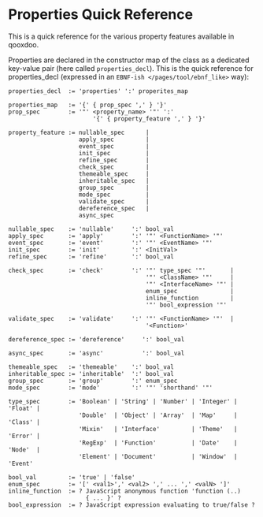 # Properties Quick Reference

This is a quick reference for the various property features available in
qooxdoo.

Properties are declared in the constructor map of the class as a
dedicated key-value pair (here called `properties_decl`). This is the
quick reference for properties\_decl (expressed in an `EBNF-ish
</pages/tool/ebnf_like>` way):

    properties_decl  := 'properties' ':' properites_map
    
    properties_map   := '{' { prop_spec ',' } '}'
    prop_spec        := '"' <property_name> '"' ':'
                            '{' { property_feature ',' } '}'
    
    property_feature := nullable_spec      |
                        apply_spec         |
                        event_spec         |
                        init_spec          |
                        refine_spec        |
                        check_spec         |
                        themeable_spec     |
                        inheritable_spec   |
                        group_spec         |
                        mode_spec          |
                        validate_spec      |
                        dereference_spec   |
                        async_spec
    
    nullable_spec    := 'nullable'     ':' bool_val
    apply_spec       := 'apply'        ':' '"' <FunctionName> '"'
    event_spec       := 'event'        ':' '"' <EventName> '"'
    init_spec        := 'init'         ':' <InitVal>
    refine_spec      := 'refine'       ':' bool_val
    
    check_spec       := 'check'        ':' '"' type_spec '"'       |
                                           '"' <ClassName> '"'     |
                                           '"' <InterfaceName> '"' |
                                           enum_spec               |
                                           inline_function         |
                                           '"' bool_expression '"'
    
    validate_spec    := 'validate'     ':' '"' <FunctionName> '"'  |
                                           '<Function>'
    
    dereference_spec := 'dereference'     ':' bool_val
    
    async_spec       := 'async'           ':' bool_val
    
    themeable_spec   := 'themeable'    ':' bool_val
    inheritable_spec := 'inheritable'  ':' bool_val
    group_spec       := 'group'        ':' enum_spec
    mode_spec        := 'mode'         ':' '"' 'shorthand' '"'
    
    type_spec        := 'Boolean' | 'String' | 'Number' | 'Integer' | 'Float' |
                        'Double'  | 'Object' | 'Array'  | 'Map'     | 'Class' |
                        'Mixin'   | 'Interface'         | 'Theme'   | 'Error' |
                        'RegExp'  | 'Function'          | 'Date'    | 'Node'  |
                        'Element' | 'Document'          | 'Window'  | 'Event'
    
    bool_val         := 'true' | 'false'
    enum_spec        := '[' <val1>',' <val2> ',' ... ',' <valN> ']'
    inline_function  := ? JavaScript anonymous function 'function (..)
                          { ... }' ?
    bool_expression  := ? JavaScript expression evaluating to true/false ?
